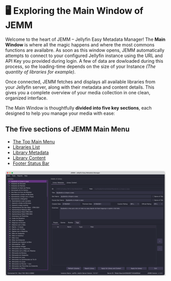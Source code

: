 # 🖥️ Exploring the Main Window of JEMM

Welcome to the heart of JEMM – Jellyfin Easy Metadata Manager! The **Main Window** is where all the magic happens and where the most commons functions are availabre. As soon as this window opens, JEMM automatically attempts to connect to your configured Jellyfin instance using the URL and API Key you provided during login. A few of data are dowloaded during this process, so the loading-time depends on the size of your Instance *(The quantity of libraries for example)*.

Once connected, JEMM fetches and displays all available libraries from your Jellyfin server, along with their metadata and content details. This gives you a complete overview of your media collection in one clean, organized interface.

The Main Window is thoughtfully **divided into five key sections**, each designed to help you manage your media with ease:

## The five sections of JEMM Main Menu ##
- [The Top Main Menu](/feat/topmainmenu/)
- [Libraries List](/feat/librarylist)
- [Library Metadata](/feat/librarymetadata)
- [Library Content](/feat/librarycontent)
- [Footer Status Bar](/feat/footerStatusBar)

![Here's an example of JEMM Main Window](https://github.com/CesarBianchi/JellyfinEasyMetadataManager/blob/main/docs/jemmdocs/docs/images/MainWindow.png?raw=true)
